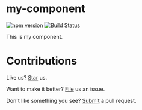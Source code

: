 # my-component

[![npm version](https://badge.fury.io/js/my-component.svg)](https://badge.fury.io/js/my-component) [![Build Status](https://travis-ci.org/compulim/my-component.svg?branch=master)](https://travis-ci.org/compulim/my-component)

This is my component.

# Contributions

Like us? [Star](https://github.com/compulim/my-component/stargazers) us.

Want to make it better? [File](https://github.com/compulim/my-component/issues) us an issue.

Don't like something you see? [Submit](https://github.com/compulim/my-component/pulls) a pull request.
